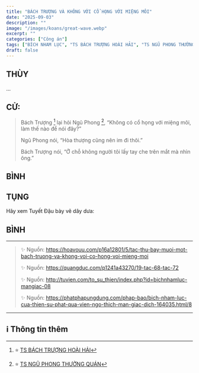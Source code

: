 ```yaml
---
title: "BÁCH TRƯỢNG VÀ KHÔNG VỚI CỔ HỌNG VỚI MIỆNG MÔI"
date: "2025-09-03"
description: ""
image: "/images/koans/great-wave.webp"
excerpt: ""
categories: ["Công án"]
tags: ["BÍCH NHAM LỤC", "TS BÁCH TRƯỢNG HOÀI HẢI", "TS NGŨ PHONG THƯỜNG QUÁN"]
draft: false
---
```


## THÙY

... 

## CỬ:

> Bách Trượng [^1] lại hỏi Ngũ Phong [^2], “Không có cổ họng với miệng môi, làm thế nào để nói đây?” 
> 
> Ngũ Phong nói, “Hòa thượng cũng nên im đi thôi.” 
> 
> Bách Trượng nói, “Ở chỗ không người tôi lấy tay che trên mắt mà nhìn ông.”

## BÌNH



## TỤNG

Hãy xem Tuyết Đậu bày vẽ dây dưa:

> 

## BÌNH



***

> ✨ Nguồn: https://hoavouu.com/p16a12801/5/tac-thu-bay-muoi-mot-bach-truong-va-khong-voi-co-hong-voi-mieng-moi
>
> ✨ Nguồn: https://quangduc.com/p1241a43270/19-tac-68-tac-72
>
> ✨ Nguồn: http://tuvien.com/to_su_thien/index.php?id=bichnhamluc-mangiac-08
>
> ✨ Nguồn: https://phatphapungdung.com/phap-bao/bich-nham-luc-cua-thien-su-phat-qua-vien-ngo-thich-man-giac-dich-164035.html/8

***

## ℹ️ Thông tin thêm

[^1]: ⭐️ <a href="https://blog.phapthihoi.org/gt-member/ts-bach-truong-hoai-hai/" target="_blank">TS BÁCH TRƯỢNG HOÀI HẢI</a>

[^2]: ⭐️ <a href="https://blog.phapthihoi.org/gt-member/ts-ngu-phong-thuong-quan/" target="_blank">TS NGŨ PHONG THƯỜNG QUÁN</a>


